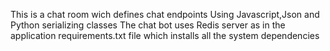This is a chat room
wich defines chat endpoints Using Javascript,Json and Python serializing classes 
The chat bot uses Redis server as in the application requirements.txt file which 
installs all the system dependencies
